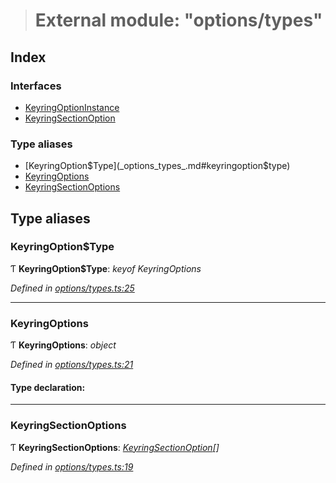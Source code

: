 > # External module: "options/types"

## Index

### Interfaces

* [KeyringOptionInstance](../interfaces/_options_types_.keyringoptioninstance.md)
* [KeyringSectionOption](../interfaces/_options_types_.keyringsectionoption.md)

### Type aliases

* [KeyringOption$Type](_options_types_.md#keyringoption$type)
* [KeyringOptions](_options_types_.md#keyringoptions)
* [KeyringSectionOptions](_options_types_.md#keyringsectionoptions)

## Type aliases

###  KeyringOption$Type

Ƭ **KeyringOption$Type**: *keyof KeyringOptions*

*Defined in [options/types.ts:25](https://github.com/polkadot-js/ui/blob/556d07b/packages/ui-keyring/src/options/types.ts#L25)*

___

###  KeyringOptions

Ƭ **KeyringOptions**: *object*

*Defined in [options/types.ts:21](https://github.com/polkadot-js/ui/blob/556d07b/packages/ui-keyring/src/options/types.ts#L21)*

#### Type declaration:

___

###  KeyringSectionOptions

Ƭ **KeyringSectionOptions**: *[KeyringSectionOption](../interfaces/_options_types_.keyringsectionoption.md)[]*

*Defined in [options/types.ts:19](https://github.com/polkadot-js/ui/blob/556d07b/packages/ui-keyring/src/options/types.ts#L19)*